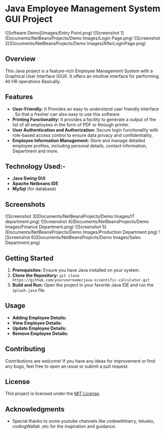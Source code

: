 # Java Employee Management System GUI Project

![Software Demo](Images/Entry Point.png)
![Screenshot 1](Documents/NetBeansProjects/Demo Images/Login Page.png)
![Screenshot 2](Documents/NetBeansProjects/Demo Images/AfterLoginPage.png)

## Overview
This Java project is a feature-rich Employee Management System with a Graphical User Interface (GUI). It offers an intuitive interface for performing All HR operations Basically.

## Features
- **User-Friendly:** It Provides an easy to understand user friendly interface . So that a fresher can also easy to use this software.
- **Printing Functionality:** It provides a facility to generate a output of the list of all employees in the form of PDF or through printer.
- **User Authentication and Authorization:** Secure login functionality with role-based access control to ensure data privacy and confidentiality.
- **Employee Information Management:** Store and manage detailed employee profiles, including personal details, contact information, Department and more.

## Technology Used:-
- **Java Swing GUI**
- **Apache Netbeans IDE**
- **MySql** (for database)
  
## Screenshots
![Screenshot 3](Documents/NetBeansProjects/Demo Images/IT department.png)
![Screenshot 4](Documents/NetBeansProjects/Demo Images/Finance Department.png)
![Screenshot 5](Documents/NetBeansProjects/Demo Images/Production Department.png)
![Screenshot 6](Documents/NetBeansProjects/Demo Images/Sales Department.png)

## Getting Started
1. **Prerequisites:** Ensure you have Java installed on your system.
2. **Clone the Repository:** `git clone https://github.com/yourusername/java-scientific-calculator.git`
3. **Build and Run:** Open the project in your favorite Java IDE and run the `Splash.java` file.

## Usage
- **Adding Employee Details:**
- **View Employee Details:**
- **Update Employee Details:**
- **Remove Employee Details:**

## Contributing
Contributions are welcome! If you have any ideas for improvement or find any bugs, feel free to open an issue or submit a pull request.

## License
This project is licensed under the [MIT License](LICENSE).

## Acknowledgments
- Special thanks to some youtube channels like codewithharry, telusko, codingWallah ,etc for the inspiration and guidance.
